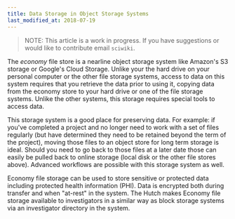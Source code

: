 ```yaml
---
title: Data Storage in Object Storage Systems
last_modified_at: 2018-07-19
---
```


>NOTE: This article is a work in progress. If you have suggestions or would like to contribute email `sciwiki`.  


The _economy_ file store is a nearline object storage system like Amazon's S3 storage or Google's Cloud Storage.  Unlike your the hard drive on your personal computer or the other file storage systems, access to data on this system requires that you retrieve the data prior to using it, copying data from the economy store to your hard drive or one of the file storage systems.  Unlike the other systems, this storage requires special tools to access data.

This storage system is a good place for preserving data.  For example: if you've completed a project and no longer need to work with a set of files regularly (but have determined they need to be retained beyond the term of the project), moving those files to an object store for long term storage is ideal.  Should you need to go back to those files at a later date those can easily be pulled back to online storage (local disk or the other file stores above).  Advanced workflows are possible with this storage system as well.  

Economy file storage can be used to store sensitive or protected data including protected health information (PHI).  Data is encrypted both during transfer and when "at-rest" in the system.  The Hutch makes Economy file storage available to investigators in a similar way as block storage systems via an investigator directory in the system.
